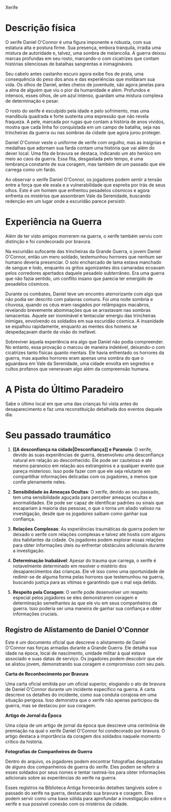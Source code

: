 Xerife

# Descrição física
O xerife Daniel O'Connor é uma figura imponente e robusta, com sua estatura alta e postura firme. Sua presença, embora tranquila, irradia uma mistura de autoridade e, talvez, uma sombra de melancolia. A guerra deixou marcas profundas em seu rosto, marcando-o com cicatrizes que contam histórias silenciosas de batalhas sangrentas e inimagináveis.

Seu cabelo antes castanho escuro agora exibe fios de prata, uma consequência do peso dos anos e das experiências que moldaram sua vida. Os olhos de Daniel, antes cheios de juventude, são agora janelas para a alma de alguém que viu o pior da humanidade e além. Profundos e intensos, esses olhos, de um azul intenso, guardam uma mistura complexa de determinação e pesar.

O rosto do xerife é esculpido pela idade e pelo sofrimento, mas uma mandíbula quadrada e forte sustenta uma expressão que não revela fraqueza. A pele, marcada por rugas que contam a história de anos vividos, mostra que cada linha foi conquistada em um campo de batalha, seja nas trincheiras da guerra ou nas sombras da cidade que agora jurou proteger.

Daniel O'Connor veste o uniforme de xerife com orgulho, mas as insígnias e medalhas que adornam sua farda contam uma história que vai além do dever local. Uma fita de bravura se destaca, indicando um ato heróico em meio ao caos da guerra. Essa fita, desgastada pelo tempo, é uma lembrança constante de sua coragem, mas também de um passado que ele carrega como um fardo.

Ao observar o xerife Daniel O'Connor, os jogadores podem sentir a tensão entre a força que ele exala e a vulnerabilidade que espreita por trás de seus olhos. Este é um homem que enfrentou pesadelos cósmicos e agora enfrenta os mistérios que assombram Vale da Serenidade, buscando redenção em um lugar onde a escuridão parece persistir.
# Experiência na Guerra 

Além de ter visto amigos morrerem na guerra, o xerife também serviu com distinção e foi condecorado por bravura.

Na escuridão sufocante das trincheiras da Grande Guerra, o jovem Daniel O'Connor, então um mero soldado, testemunhou horrores que nenhum ser humano deveria presenciar. O solo encharcado de lama estava manchado de sangue e lodo, enquanto os gritos agonizantes dos camaradas ecoavam pelos corredores apertados daquele pesadelo subterrâneo. Era uma guerra que não fazia sentido, um conflito insano que parecia ter emergido de pesadelos cósmicos.

Durante os combates, Daniel teve um encontro aterrorizante com algo que não podia ser descrito com palavras comuns. Foi uma noite sombria e chuvosa, quando os céus eram rasgados por relâmpagos macabros, revelando brevemente abominações que se arrastavam nas sombras lamacentas. Aquele ser inominável e tentacular emergiu das trincheiras inimigas, envolvendo os soldados em sua escuridão cósmica. A insanidade se espalhou rapidamente, enquanto as mentes dos homens se despedaçavam diante da visão do inefável.

Sobreviver àquela experiência era algo que Daniel não podia compreender. No entanto, essa provação o marcou de maneira indelével, deixando-o com cicatrizes tanto físicas quanto mentais. Ele havia enfrentado os horrores da guerra, mas aqueles horrores eram apenas uma sombra do que o aguardava em Vale da Serenidade, uma cidade envolta em segredos e cultos profanos que veneravam algo além da compreensão humana.

# A Pista do Último Paradeiro
Sabe o último local em que uma das crianças foi vista antes do desaparecimento e faz uma reconstituição detalhada dos eventos daquele dia.

# Seu passado traumático

1. **[[A desconfiança na cidade|Desconfiança]] e Paranoia**: O xerife, devido às suas experiências de guerra, desenvolveu uma desconfiança natural em relação ao desconhecido. Ele pode ser cauteloso e até mesmo paranoico em relação aos estrangeiros e a qualquer evento que pareça misterioso. Isso pode fazer com que ele seja relutante em compartilhar informações delicadas com os jogadores, a menos que confie plenamente neles.
    
2. **Sensibilidade às Ameaças Ocultas**: O xerife, devido ao seu passado, tem uma sensibilidade aguçada para perceber ameaças ocultas e anormalidades. Ele pode ser capaz de identificar padrões ou sinais que escapariam à maioria das pessoas, o que o torna um aliado valioso na investigação, desde que os jogadores saibam como ganhar sua confiança.
    
3. **Relações Complexas**: As experiências traumáticas da guerra podem ter deixado o xerife com relações complexas e talvez até hostis com alguns dos habitantes da cidade. Os jogadores podem explorar essas relações para obter informações úteis ou enfrentar obstáculos adicionais durante a investigação.
    
4. **Determinação Inabalável**: Apesar do trauma que carrega, o xerife é notavelmente determinado em resolver o mistério dos desaparecimentos das crianças. Ele vê isso como uma oportunidade de redimir-se de alguma forma pelas horrores que testemunhou na guerra, buscando justiça para as vítimas e garantindo que o mal seja detido.
    
5. **Respeito pela Coragem**: O xerife pode desenvolver um respeito especial pelos jogadores se eles demonstrarem coragem e determinação semelhantes às que ele viu em seus companheiros de guerra. Isso poderia ser uma maneira de ganhar sua confiança e obter informações cruciais.

## Registro de Alistamento de Daniel O'Connor

Este é um documento oficial que descreve o alistamento de Daniel O'Connor nas forças armadas durante a Grande Guerra. Ele detalha sua idade na época, local de nascimento, unidade militar à qual estava associado e suas datas de serviço. Os jogadores podem descobrir que ele se alistou jovem, demonstrando sua coragem e compromisso com seu país.

**Carta de Reconhecimento por Bravura**

Uma carta oficial emitida por um oficial superior, elogiando o ato de bravura de Daniel O'Connor durante um incidente específico na guerra. A carta descreve os detalhes do incidente, como sua conduta corajosa em uma situação perigosa. Isso demonstra que o xerife não apenas participou da guerra, mas se destacou por sua coragem.

**Artigo de Jornal da Época**

Uma cópia de um artigo de jornal da época que descreve uma cerimônia de premiação na qual o xerife Daniel O'Connor foi condecorado por bravura. O artigo destaca a importância da coragem dos soldados naquele momento crítico da história.

**Fotografias de Companheiros de Guerra**

Dentro do arquivo, os jogadores podem encontrar fotografias desgastadas de alguns dos companheiros de guerra do xerife. Eles podem se referir a esses soldados por seus nomes e tentar rastreá-los para obter informações adicionais sobre as experiências do xerife na guerra.

Esses registros na Biblioteca Antiga fornecerão detalhes tangíveis sobre o passado do xerife na guerra, destacando sua bravura e coragem. Eles podem servir como uma base sólida para aprofundar a investigação sobre o xerife e sua possível conexão com os mistérios da cidade.